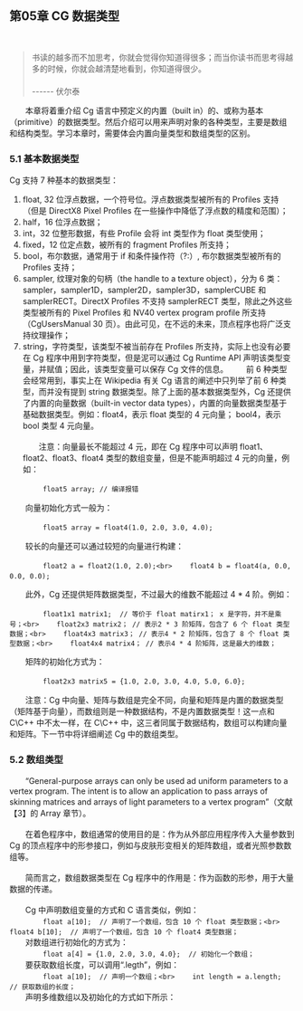 ## 第05章  CG 数据类型
<br>

> 书读的越多而不加思考，你就会觉得你知道得很多；而当你读书而思考得越多的时候，你就会越清楚地看到，你知道得很少。<br>
　　　　　　　　　　　　　　　　　　　　　　　　　　　　　　　　　　　------ 伏尔泰

　　本章将着重介绍 Cg 语言中预定义的内置（built in）的、或称为基本（primitive）的数据类型。然后介绍可以用来声明对象的各种类型，主要是数组和结构类型。学习本章时，需要体会内置向量类型和数组类型的区别。
<br>

### 5.1 基本数据类型

Cg 支持 7 种基本的数据类型：
1. float, 32 位浮点数据，一个符号位。浮点数据类型被所有的 Profiles 支持（但是 DirectX8 Pixel Profiles 在一些操作中降低了浮点数的精度和范围）；
2. half，16 位浮点数据；
3. int，32 位整形数据，有些 Profile 会将 int 类型作为 float 类型使用；
4. fixed，12 位定点数，被所有的 fragment Profiles 所支持；
5. bool，布尔数据，通常用于 if 和条件操作符（?:）, 布尔数据类型被所有的 Profiles 支持；
6. sampler, 纹理对象的句柄（the handle to a texture object），分为 6 类：sampler，sampler1D，sampler2D，sampler3D，samplerCUBE 和 samplerRECT。DirectX Profiles 不支持 samplerRECT 类型，除此之外这些类型被所有的 Pixel Profiles 和 NV40 vertex program profile 所支持（CgUsersManual 30 页）。由此可见，在不远的未来，顶点程序也将广泛支持纹理操作；
7. string，字符类型，该类型不被当前存在 Profiles 所支持，实际上也没有必要在 Cg 程序中用到字符类型，但是泥可以通过 Cg Runtime API 声明该类型变量，并赋值；因此，该类型变量可以保存 Cg 文件的信息。
　　前 6 种类型会经常用到，事实上在 Wikipedia 有关 Cg 语言的阐述中只列举了前 6 种类型，而并没有提到 string 数据类型。除了上面的基本数据类型外，Cg 还提供了内置的向量数据（built-in vector data types），内置的向量数据类型基于基础数据类型。例如：float4，表示 float 类型的 4 元向量； bool4，表示 bool 类型 4 元向量。
<br><br>
　　注意：向量最长不能超过 4 元，即在 Cg 程序中可以声明 float1、float2、float3、float4 类型的数组变量，但是不能声明超过 4 元的向量，例如：

　　```
　　float5 array; // 编译报错
　　```
  
　　向量初始化方式一般为：

　　```
　　float5 array = float4(1.0, 2.0, 3.0, 4.0);
　　```

　　较长的向量还可以通过较短的向量进行构建：

　　```
　　float2 a = float2(1.0, 2.0);<br>
　　float4 b = float4(a, 0.0, 0.0, 0.0);
　　```

　　此外，Cg 还提供矩阵数据类型，不过最大的维数不能超过 4 * 4 阶。例如：

　　```
　　float1x1 matrix1;  // 等价于 float matirx1； x 是字符，并不是乘号；<br>
　　float2x3 matrix2； // 表示2 * 3 阶矩阵，包含了 6 个 float 类型数据；<br>
　　float4x3 matrix3； // 表示4 * 2 阶矩阵，包含了 8 个 float 类型数据；<br>
　　float4x4 matrix4； // 表示4 * 4 阶矩阵，这是最大的维数；
　　```

　　矩阵的初始化方式为：

　　```
　　float2x3 matrix5 = {1.0, 2.0, 3.0, 4.0, 5.0, 6.0};
　　```

　　注意：Cg 中向量、矩阵与数组是完全不同，向量和矩阵是内置的数据类型（矩阵基于向量），而数组则是一种数据结构，不是内置数据类型！这一点和 C\C++ 中不太一样，在 C\C++ 中，这三者同属于数据结构，数组可以构建向量和矩阵。下一节中将详细阐述 Cg 中的数组类型。
<br>

### 5.2 数组类型

　　“General-purpose arrays can only be used ad uniform parameters to a vertex program. The intent is to allow an application to pass arrays of skinning matrices and arrays of light parameters to a vertex program”（文献【3】的 Array 章节）。
<br><br>
　　在着色程序中，数组通常的使用目的是：作为从外部应用程序传入大量参数到 Cg 的顶点程序中的形参接口，例如与皮肤形变相关的矩阵数组，或者光照参数数组等。
<br><br>
　　简而言之，数组数据类型在 Cg 程序中的作用是：作为函数的形参，用于大量数据的传递。
<br><br>
　　Cg 中声明数组变量的方式和 C 语言类似，例如：
<br>
　　```
　　float a[10];  // 声明了一个数组，包含 10 个 float 类型数据；<br>
　　float4 b[10];  // 声明了一个数组，包含 10 个 float4 类型数据；
　　```
<br>
　　对数组进行初始化的方式为：
<br>
　　```
　　float a[4] = {1.0, 2.0, 3.0, 4.0};  // 初始化一个数组；
　　```
<br>
　　要获取数组长度，可以调用“.legth”，例如：
<br>
　　```
　　float a[10];  // 声明一个数组；<br>
　　int length = a.length;  // 获取数组的长度；
　　```
<br>
　　声明多维数组以及初始化的方式如下所示：











